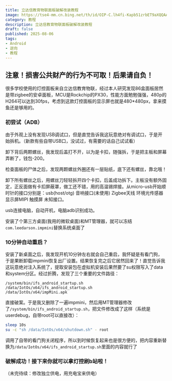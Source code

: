 ```yaml
---
title: 立达信教育物联面板破解改装教程
image: https://tse4-mm.cn.bing.net/th/id/OIP-C.lh4fi-Kapb51zrbET9aXQQAAAA?pid=ImgDetMain
category: 教程
description: 立达信教育物联面板破解改装教程
draft: false
published: 2025-08-06
tags:
- Android
- 逆向
- 教程
---
```


## 注意！损害公共财产的行为不可取！后果请自负！

很多学校使用的灯控面板来自立达信教育物联，经过本人研究发现86盒面板居然是带zigbee的安卓面板，MCU是Rockchip的PX30，性能方面勉勉强强，480p的H264可以达到30fps，考虑到这款灯控面板的显示屏也就是480*480px，拿来摸鱼还是够用的。

### 初尝试（ADB）

由于外观上没有发现USB调试口，但是直觉告诉我这玩意绝对有调试口，于是开始拆机。（新款有些自带USB口，没试过，有需要的话自己试试看）

卸下背后两颗螺丝，我发现后盖打不开，以为是卡扣，随强拆，于是把主板和屏幕弄断了，钱包-200。

检查面板的尸体之后，发现两颗螺丝外圈还有一层贴纸，底下还有螺丝，靠北哦！

卸下所有螺丝之后，用螺丝刀轻轻拆开四个卡扣，后盖成功拆下。主板没有额外固定，正反面做有卡扣屏蔽罩，做工还不错，用的高温锡焊接。从micro-usb开始顺时针的接口分别是：usb(host/otg) 音响接口(未使用) Zigbee天线 环境光传感器 显示屏MIPI 触摸屏 未知接口。

usb连接电脑，自动开机，电脑adb识别成功。

安装了个第三方桌面(我用的微软桌面)和MT管理器，就可以冻结`com.leedarson.impmini`替换系统桌面了

### 10分钟自动重启？

安装了新桌面之后，我发现开机10分钟左右就会自己重启，我怀疑是有看门狗，于是果断卸载impmini恢复出厂设置。结果恢复完之后它居然回来了！直觉告诉我这玩意绝对注入系统了，提取安装包在虚拟机安装后果然要了su权限写入了data和system分区。经过折腾，发现了三个重要的文件路径：
```
/system/bin/ifs_android_startup.sh
/data/IotOs/x64/ifs_android_startup.sh
/data/IotOs/x64/impMini.apk
```

直接破案。于是我又删除了一遍impmini，然后用MT管理器修改了`/system/bin/ifs_android_startup.sh`，把文件修改成了这样（系统是userdebug，自带root可以直接改）：

```bash
sleep 10s
su -c "sh /data/IotOs/x64/shutdown.sh" - root
```

调用了自带的看门狗关闭程序，所以到时候恢复起来也是很方便的，把内容重新替换为`/data/IotOs/x64/ifs_android_startup.sh`里面的内容就行了

### 破解成功！接下来你就可以拿灯控刷b站啦！

（未完待续：修改独立供电，用充电宝来供电）